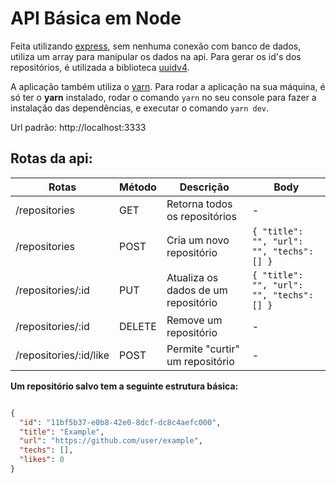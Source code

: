 # API Básica em Node

Feita utilizando [express](https://expressjs.com/pt-br/), sem nenhuma conexão com banco de dados, utiliza um array para manipular os dados na api. Para gerar os id's dos repositórios, é utilizada a biblioteca [uuidv4](https://www.npmjs.com/package/uuidv4).

A aplicação também utiliza o [yarn](https://yarnpkg.com/). Para rodar a aplicação na sua máquina, é só ter o __yarn__ instalado, rodar o comando ` yarn ` no seu console para fazer a instalação das dependências, e executar o comando ` yarn dev `.

Url padrão: http://localhost:3333


## Rotas da api:

Rotas | Método | Descrição | Body
--- | --- | --- | ---
/repositories | GET | Retorna todos os repositórios | -
/repositories | POST | Cria um novo repositório | `{ "title": "", "url": "", "techs": [] }`
/repositories/:id | PUT | Atualiza os dados de um repositório | `{ "title": "", "url": "", "techs": [] }`
/repositories/:id | DELETE | Remove um repositório | -
/repositories/:id/like | POST | Permite "curtir" um repositório | -


__Um repositório salvo tem a seguinte estrutura básica:__

```json

{
  "id": "11bf5b37-e0b8-42e0-8dcf-dc8c4aefc000",
  "title": "Example",
  "url": "https://github.com/user/example",
  "techs": [],
  "likes": 0
}

```